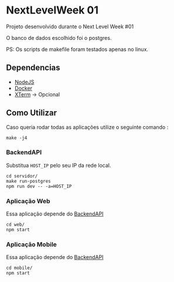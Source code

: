 # NextLevelWeek 01
Projeto desenvolvido durante o Next Level Week #01

O banco de dados escolhido foi o postgres.

PS: Os scripts de makefile foram testados apenas no linux.

## Dependencias
- [NodeJS](https://nodejs.org/en/download/package-manager/)
- [Docker](https://docs.docker.com/engine/install/)
- [XTerm](https://invisible-island.net/xterm/) -> Opcional

## Como Utilizar

Caso queria rodar todas as aplicações utilize o seguinte comando :

```
make -j4
```

### BackendAPI

Substitua `HOST_IP` pelo seu IP da rede local.

```
cd servidor/
make run-postgres
npm run dev -- -a=HOST_IP
```

### Aplicação Web

Essa aplicação depende do [BackendAPI](#BackendAPI)
```
cd web/
npm start
```

### Aplicação Mobile

Essa aplicação depende do [BackendAPI](#BackendAPI)
```
cd mobile/
npm start
```
